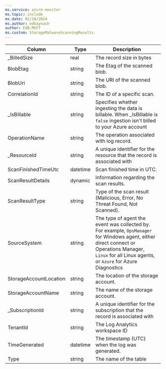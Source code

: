 ```yaml
---
ms.service: azure-monitor
ms.topic: include
ms.date: 02/18/2024
ms.author: edbaynash
author: EdB-MSFT
ms.custom: StorageMalwareScanningResults
---
```



| Column | Type | Description |
|---|---|---|
| _BilledSize | real | The record size in bytes |
| BlobEtag | string | The Etag of the scanned blob. |
| BlobUri | string | The URI of the scanned blob. |
| CorrelationId | string | The ID of a specific scan. |
| _IsBillable | string | Specifies whether ingesting the data is billable. When _IsBillable is `false` ingestion isn't billed to your Azure account |
| OperationName | string | The operation associated with log record. |
| _ResourceId | string | A unique identifier for the resource that the record is associated with |
| ScanFinishedTimeUtc | datetime | Scan finished time in UTC. |
| ScanResultDetails | dynamic | Information regarding the scan results. |
| ScanResultType | string | Type of the scan result (Malicious, Error, No Threat Found, Not Scanned). |
| SourceSystem | string | The type of agent the event was collected by. For example, `OpsManager` for Windows agent, either direct connect or Operations Manager, `Linux` for all Linux agents, or `Azure` for Azure Diagnostics |
| StorageAccountLocation | string | The location of the storage account. |
| StorageAccountName | string | The name of the storage account. |
| _SubscriptionId | string | A unique identifier for the subscription that the record is associated with |
| TenantId | string | The Log Analytics workspace ID |
| TimeGenerated | datetime | The timestamp (UTC) when the log was generated. |
| Type | string | The name of the table |
